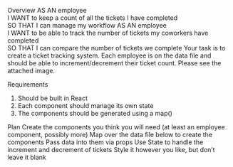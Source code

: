 Overview
AS AN employee  
I WANT to keep a count of all the tickets I have completed  
SO THAT I can manage my workflow
AS AN employee  
I WANT to be able to track the number of tickets my coworkers have completed  
SO THAT I can compare the number of tickets we complete
Your task is to create a ticket tracking system. Each employee is on the data file and should be able to increment/decrement their ticket
count. Please see the attached image.

Requirements

1. Should be built in React
2. Each component should manage its own state
3. The components should be generated using a map()

Plan
Create the components you think you will need (at least an employee component, possibly more)
Map over the data file below to create the components
Pass data into them via props
Use State to handle the increment and decrement of tickets
Style it however you like, but don’t leave it blank

